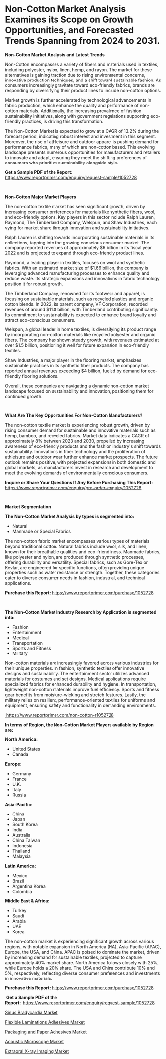 <p><h1>Non-Cotton Market Analysis Examines its Scope on Growth Opportunities, and Forecasted Trends Spanning from 2024 to 2031.</h1></p><p><strong>Non-Cotton Market Analysis and Latest Trends</strong></p>
<p><p>Non-Cotton encompasses a variety of fibers and materials used in textiles, including polyester, nylon, linen, hemp, and rayon. The market for these alternatives is gaining traction due to rising environmental concerns, innovative production techniques, and a shift toward sustainable fashion. As consumers increasingly gravitate toward eco-friendly fabrics, brands are responding by diversifying their product lines to include non-cotton options.</p><p>Market growth is further accelerated by technological advancements in fabric production, which enhance the quality and performance of non-cotton materials. Additionally, the increasing prevalence of fashion sustainability initiatives, along with government regulations supporting eco-friendly practices, is driving this transformation. </p><p>The Non-Cotton Market is expected to grow at a CAGR of 13.2% during the forecast period, indicating robust interest and investment in this segment. Moreover, the rise of athleisure and outdoor apparel is pushing demand for performance fabrics, many of which are non-cotton based. This evolving landscape presents numerous opportunities for manufacturers and retailers to innovate and adapt, ensuring they meet the shifting preferences of consumers who prioritize sustainability alongside style.</p></p>
<p><strong>Get a Sample PDF of the Report:&nbsp;</strong> <a href="https://www.reportprimer.com/enquiry/request-sample/1052728">https://www.reportprimer.com/enquiry/request-sample/1052728</a></p>
<p>&nbsp;</p>
<p><strong>Non-Cotton Major Market Players</strong></p>
<p><p>The non-cotton textile market has seen significant growth, driven by increasing consumer preferences for materials like synthetic fibers, wool, and eco-friendly options. Key players in this sector include Ralph Lauren, Raymond, The Timberland Company, Welspun, and Shaw Industries, each vying for market share through innovation and sustainability initiatives.</p><p>Ralph Lauren is shifting towards incorporating sustainable materials in its collections, tapping into the growing conscious consumer market. The company reported revenues of approximately $6 billion in its fiscal year 2022 and is projected to expand through eco-friendly product lines.</p><p>Raymond, a leading player in textiles, focuses on wool and synthetic fabrics. With an estimated market size of $1.66 billion, the company is leveraging advanced manufacturing processes to enhance quality and reduce waste. Its strategic expansions and innovations in fabric technology position it for robust growth.</p><p>The Timberland Company, renowned for its footwear and apparel, is focusing on sustainable materials, such as recycled plastics and organic cotton blends. In 2022, its parent company, VF Corporation, recorded revenues of around $11.8 billion, with Timberland contributing significantly. Its commitment to sustainability is expected to enhance brand loyalty and attract eco-conscious consumers.</p><p>Welspun, a global leader in home textiles, is diversifying its product range by incorporating non-cotton materials like recycled polyester and organic fibers. The company has shown steady growth, with revenues estimated at over $1.5 billion, positioning it well for future expansion in eco-friendly textiles.</p><p>Shaw Industries, a major player in the flooring market, emphasizes sustainable practices in its synthetic fiber products. The company has reported annual revenues exceeding $4 billion, fueled by demand for eco-friendly flooring solutions.</p><p>Overall, these companies are navigating a dynamic non-cotton market landscape focused on sustainability and innovation, positioning them for continued growth.</p></p>
<p>&nbsp;</p>
<p><strong>What Are The Key Opportunities For Non-Cotton Manufacturers?</strong></p>
<p><p>The non-cotton textile market is experiencing robust growth, driven by rising consumer demand for sustainable and innovative materials such as hemp, bamboo, and recycled fabrics. Market data indicates a CAGR of approximately 8% between 2023 and 2030, propelled by increasing awareness of eco-friendly products and the fashion industry's shift towards sustainability. Innovations in fiber technology and the proliferation of athleisure and outdoor wear further enhance market prospects. The future outlook remains positive, with projected expansions in both domestic and global markets, as manufacturers invest in research and development to meet the evolving demands of environmentally conscious consumers.</p></p>
<p><strong>Inquire or Share Your Questions If Any Before Purchasing This Report:</strong> <a href="https://www.reportprimer.com/enquiry/pre-order-enquiry/1052728">https://www.reportprimer.com/enquiry/pre-order-enquiry/1052728</a></p>
<p>&nbsp;</p>
<p><strong>Market Segmentation</strong></p>
<p><strong>The Non-Cotton Market Analysis by types is segmented into:</strong></p>
<p><ul><li>Natural</li><li>Manmade or Special Fabrics</li></ul></p>
<p><p>The non-cotton fabric market encompasses various types of materials beyond traditional cotton. Natural fabrics include wool, silk, and linen, known for their breathable qualities and eco-friendliness. Manmade fabrics, like polyester and nylon, are produced through synthetic processes, offering durability and versatility. Special fabrics, such as Gore-Tex or Kevlar, are engineered for specific functions, often providing unique properties such as water resistance or strength. Together, these categories cater to diverse consumer needs in fashion, industrial, and technical applications.</p></p>
<p><strong>Purchase this Report:&nbsp;</strong><a href="https://www.reportprimer.com/purchase/1052728">https://www.reportprimer.com/purchase/1052728</a></p>
<p>&nbsp;</p>
<p><strong>The Non-Cotton Market Industry Research by Application is segmented into:</strong></p>
<p><ul><li>Fashion</li><li>Entertainment</li><li>Medical</li><li>Transportation</li><li>Sports and Fitness</li><li>Military</li></ul></p>
<p><p>Non-cotton materials are increasingly favored across various industries for their unique properties. In fashion, synthetic textiles offer innovative designs and sustainability. The entertainment sector utilizes advanced materials for costumes and set designs. Medical applications require specialized fabrics for enhanced durability and hygiene. In transportation, lightweight non-cotton materials improve fuel efficiency. Sports and fitness gear benefits from moisture-wicking and stretch features. Lastly, the military relies on resilient, performance-oriented textiles for uniforms and equipment, ensuring safety and functionality in demanding environments.</p></p>
<p><a href="https://www.reportprimer.com/non-cotton-r1052728">&nbsp;https://www.reportprimer.com/non-cotton-r1052728</a></p>
<p><strong>In terms of Region, the Non-Cotton Market Players available by Region are:</strong></p>
<p>
    <p> <strong> North America: </strong>
        <ul>
            <li>United States</li>
            <li>Canada</li>
        </ul>
        </p> 
    <p> <strong> Europe: </strong>
        <ul>
            <li>Germany</li>
            <li>France</li>
            <li>U.K.</li>
            <li>Italy</li>
            <li>Russia</li>
        </ul>
        </p> 
    <p> <strong> Asia-Pacific: </strong>
        <ul>
            <li>China</li>
            <li>Japan</li>
            <li>South Korea</li>
            <li>India</li>
            <li>Australia</li>
            <li>China Taiwan</li>
            <li>Indonesia</li>
            <li>Thailand</li>
            <li>Malaysia</li>
        </ul>
        </p> 
    <p> <strong> Latin America: </strong>
        <ul>
            <li>Mexico</li>
            <li>Brazil</li>
            <li>Argentina Korea</li>
            <li>Colombia</li>
        </ul>
        </p> 
    <p> <strong> Middle East & Africa: </strong>
        <ul>
            <li>Turkey</li>
            <li>Saudi</li>
            <li>Arabia</li>
            <li>UAE</li>
            <li>Korea</li>
        </ul>
    </p>
    </p>
<p><p>The non-cotton market is experiencing significant growth across various regions, with notable expansion in North America (NA), Asia-Pacific (APAC), Europe, the USA, and China. APAC is poised to dominate the market, driven by increasing demand for sustainable textiles, projected to capture approximately 40% market share. North America follows closely with 25%, while Europe holds a 20% share. The USA and China contribute 10% and 5%, respectively, reflecting diverse consumer preferences and investments in innovative materials.</p></p>
<p><strong>Purchase this Report: </strong><a href="https://www.reportprimer.com/purchase/1052728">https://www.reportprimer.com/purchase/1052728</a></p>
<p>&nbsp;<strong>Get a Sample PDF of the Report:&nbsp;&nbsp;</strong><a href="https://www.reportprimer.com/enquiry/request-sample/1052728">https://www.reportprimer.com/enquiry/request-sample/1052728</a></p>
<p><strong></strong></p>
<p><p><a href="https://www.linkedin.com/pulse/strategic-market-insights-global-sinus-bradycardia-2024-2031-l8mze">Sinus Bradycardia Market</a></p><p><a href="https://issuu.com/reportprime-2/docs/flexible-laminations-adhesives-mark_083466505094d1">Flexible Laminations Adhesives Market</a></p><p><a href="https://issuu.com/reportprime-2/docs/packaging-and-paper-adhesives-marke_89f3d01dabc96b">Packaging and Paper Adhesives Market</a></p><p><a href="https://github.com/julyju69/Market-Research-Report-List-5/blob/main/acoustic-microscope-market.md">Acoustic Microscope Market</a></p><p><a href="https://medium.com/@jaimevalenzuela35/extraoral-x-ray-imaging-market-global-market-share-and-ranking-overall-sales-and-demand-forecast-5e23a4adbc11?postPublishedType=repub">Extraoral X-ray Imaging Market</a></p></p>